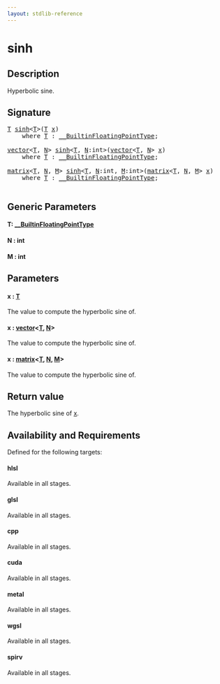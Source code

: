 ```yaml
---
layout: stdlib-reference
---
```


# sinh

## Description

Hyperbolic sine.



## Signature 

<pre>
<a href="sinh.html#typeparam-T" class="code_type">T</a> <a href="sinh.html">sinh</a>&lt;<a href="sinh.html#typeparam-T" class="code_type">T</a>&gt;(<a href="sinh.html#typeparam-T" class="code_type">T</a> <a href="sinh.html#decl-x" class="code_param">x</a>)
    <span class='code_keyword'>where</span> <a href="sinh.html#typeparam-T" class="code_type">T</a> : <a href="../interfaces/0_builtinfloatingpointtype-029hm/index.html" class="code_type">__BuiltinFloatingPointType</a>;

<a href="../types/vector/index.html" class="code_type">vector</a>&lt;<a href="sinh.html#typeparam-T" class="code_type">T</a>, <a href="sinh.html#decl-N" class="code_var">N</a>&gt; <a href="sinh.html">sinh</a>&lt;<a href="sinh.html#typeparam-T" class="code_type">T</a>, <a href="sinh.html#decl-N" class="code_var">N</a>:<span class="code_keyword">int</span>&gt;(<a href="../types/vector/index.html" class="code_type">vector</a>&lt;<a href="sinh.html#typeparam-T" class="code_type">T</a>, <a href="sinh.html#decl-N" class="code_var">N</a>&gt; <a href="sinh.html#decl-x" class="code_param">x</a>)
    <span class='code_keyword'>where</span> <a href="sinh.html#typeparam-T" class="code_type">T</a> : <a href="../interfaces/0_builtinfloatingpointtype-029hm/index.html" class="code_type">__BuiltinFloatingPointType</a>;

<a href="../types/matrix/index.html" class="code_type">matrix</a>&lt;<a href="sinh.html#typeparam-T" class="code_type">T</a>, <a href="sinh.html#decl-N" class="code_var">N</a>, <a href="sinh.html#decl-M" class="code_var">M</a>&gt; <a href="sinh.html">sinh</a>&lt;<a href="sinh.html#typeparam-T" class="code_type">T</a>, <a href="sinh.html#decl-N" class="code_var">N</a>:<span class="code_keyword">int</span>, <a href="sinh.html#decl-M" class="code_var">M</a>:<span class="code_keyword">int</span>&gt;(<a href="../types/matrix/index.html" class="code_type">matrix</a>&lt;<a href="sinh.html#typeparam-T" class="code_type">T</a>, <a href="sinh.html#decl-N" class="code_var">N</a>, <a href="sinh.html#decl-M" class="code_var">M</a>&gt; <a href="sinh.html#decl-x" class="code_param">x</a>)
    <span class='code_keyword'>where</span> <a href="sinh.html#typeparam-T" class="code_type">T</a> : <a href="../interfaces/0_builtinfloatingpointtype-029hm/index.html" class="code_type">__BuiltinFloatingPointType</a>;

</pre>

## Generic Parameters

####  <a id="typeparam-T"></a>T: [\_\_BuiltinFloatingPointType](../interfaces/0_builtinfloatingpointtype-029hm/index)
####  <a id="decl-N"></a>N  : int
####  <a id="decl-M"></a>M  : int

## Parameters

####  <a id="decl-x"></a>x  : [T](sinh#typeparam-T)
The value to compute the hyperbolic sine of.

####  <a id="decl-x"></a>x  : [vector](../types/vector/index)\<[T](../types/vector/index#typeparam-T), [N](../types/vector/index#decl-N)\>
The value to compute the hyperbolic sine of.

####  <a id="decl-x"></a>x  : [matrix](../types/matrix/index)\<[T](../types/matrix/t-0), [N](../types/matrix/index#decl-N), [M](../types/matrix/index#decl-M)\>
The value to compute the hyperbolic sine of.


## Return value
The hyperbolic sine of <span class='code'><a href="sinh.html#decl-x" class="code_param">x</a></span>.


## Availability and Requirements

Defined for the following targets:

#### hlsl
Available in all stages.

#### glsl
Available in all stages.

#### cpp
Available in all stages.

#### cuda
Available in all stages.

#### metal
Available in all stages.

#### wgsl
Available in all stages.

#### spirv
Available in all stages.



